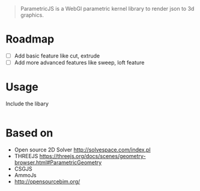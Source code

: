 > ParametricJS is a WebGl parametric kernel library to render json to 3d graphics.

# Roadmap
- [ ] Add basic feature like cut, extrude
- [ ] Add more advanced features like sweep, loft feature

# Usage

Include the libary 
```js

```


# Based on
- Open source 2D Solver http://solvespace.com/index.pl
- THREEJS https://threejs.org/docs/scenes/geometry-browser.html#ParametricGeometry
- CSGJS 
- AmmoJs
- http://opensourcebim.org/